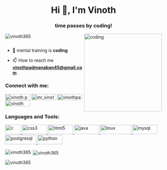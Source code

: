 <h1 align="center">Hi 👋, I'm Vinoth</h1>
<h3 align="center">time passes by coding!</h3>

<img align="right" alt="coding" widht="250" height="250" src="https://camo.githubusercontent.com/cae12fddd9d6982901d82580bdf321d81fb299141098ca1c2d4891870827bf17/68747470733a2f2f6d69726f2e6d656469756d2e636f6d2f6d61782f313336302f302a37513379765349765f7430696f4a2d5a2e676966">

<p align="left"> <img src="https://komarev.com/ghpvc/?username=vinoth365&label=Profile%20views&color=0e75b6&style=flat" alt="vinoth365" /> </p>

<p align="left"> <a href="https://twitter.com/" target="blank"><img src="https://img.shields.io/twitter/follow/?logo=twitter&style=for-the-badge" alt="" /></a> </p>

- 🧠 mental training  is **coding**

- 📫 How to reach me **vinothpadmanaban45@gmail.com**

<h3 align="left">Connect with me:</h3>
<p align="left">
<a href="https://linkedin.com/in/vinoth-p-27986a233" target="blank"><img align="center" src="https://img.shields.io/badge/LinkedIn-0077B5?style=for-the-badge&logo=linkedin&logoColor=white" alt="vinoth p" height="20" width="80" /></a>
<a href="https://instagram.com/mr_vinxth" target="blank"><img align="center" src="https://img.shields.io/badge/Instagram-E4405F?style=for-the-badge&logo=instagram&logoColor=white" alt="mr_vinxth" height="20" width="80" /></a>
<a href="https://www.hackerrank.com/vinothpadmanaba1" target="blank"><img align="center" src="https://img.shields.io/badge/-Hackerrank-2EC866?style=for-the-badge&logo=HackerRank&logoColor=white" alt="vinothpadmanaba1" height="20" width="80" /></a>
<a href="https://www.sololearn.com/profile/26867795" target="blank"><img align="center" src="https://img.shields.io/badge/-Sololearn-3a464b?style=for-the-badge&logo=Sololearn&logoColor=white" alt="vinoth" height="20" width="80" /></a>
</p>

<h3 align="left">Languages and Tools:</h3>
<p align="left">
  
  <a href="https://www.cprogramming.com/" target="_blank" rel="noreferrer"> <img src="https://img.shields.io/badge/C-00599C?style=for-the-badge&logo=c&logoColor=white" alt="c" width="50" height="30"/> </a><a href="https://www.w3schools.com/css/" target="_blank" rel="noreferrer"> <img src="https://img.shields.io/badge/CSS3-1572B6?style=for-the-badge&logo=css3&logoColor=white" alt="css3" width="80" height="30"/> </a><a href="https://www.w3.org/html/" target="_blank" rel="noreferrer"> <img src="https://img.shields.io/badge/HTML5-E34F26?style=for-the-badge&logo=html5&logoColor=white" alt="html5" width="80" height="30"/> </a><a href="https://www.java.com" target="_blank" rel="noreferrer"> <img src="https://img.shields.io/badge/Java-ED8B00?style=for-the-badge&logo=openjdk&logoColor=white" alt="java" width="80" height="30"/> </a><a href="https://www.linux.org/" target="_blank" rel="noreferrer"> <img src="https://img.shields.io/badge/Kali_Linux-557C94?style=for-the-badge&logo=kali-linux&logoColor=white" alt="linux" width="100" height="30"/> </a><a href="https://www.mysql.com/" target="_blank" rel="noreferrer"> <img src="https://img.shields.io/badge/MySQL-00000F?style=for-the-badge&logo=mysql&logoColor=white" alt="mysql" width="80" height="30"/> </a><a href="https://www.postgresql.org" target="_blank" rel="noreferrer"> <img src="https://img.shields.io/badge/PostgreSQL-316192?style=for-the-badge&logo=postgresql&logoColor=white" alt="postgresql" width="100" height="30"/> </a><a href="https://www.python.org" target="_blank" rel="noreferrer"> <img src="https://img.shields.io/badge/Python-14354C?style=for-the-badge&logo=python&logoColor=white" alt="python" width="80" height="30"/> </a> </p>

<p><img align="left" src="https://github-readme-stats.vercel.app/api/top-langs?username=vinoth365&show_icons=true&locale=en&layout=compact" alt="vinoth365" /></p>

<p>&nbsp;<img align="center" src="https://github-readme-stats.vercel.app/api?username=vinoth365&show_icons=true&locale=en" alt="vinoth365" /></p>

<p><img align="center" src="https://github-readme-streak-stats.herokuapp.com/?user=vinoth365&" alt="vinoth365" /></p>
